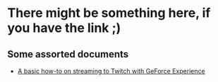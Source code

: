 # There might be something here, if you have the link ;)

## Some assorted documents
- [A basic how-to on streaming to Twitch with GeForce Experience](docs/how-to-twitch.md)
